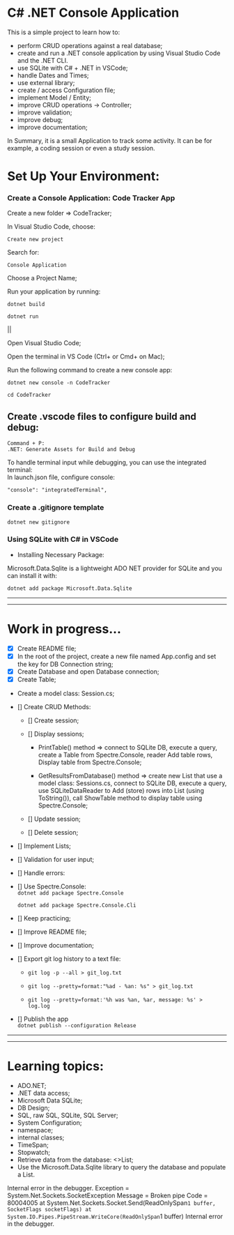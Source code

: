 # C# .NET Console Application

This is a simple project to learn how to:

- perform CRUD operations against a real database;
- create and run a .NET console application by using Visual Studio Code and the .NET CLI.
- use SQLite with C# + .NET in VSCode;
- handle Dates and Times;
- use external library;
- create / access Configuration file;
- implement Model / Entity;
- improve CRUD operations -> Controller;
- improve validation;
- improve debug;
- improve documentation;

In Summary, it is a small Application to track some activity. It can be for example, a coding session or even a study session.

# Set Up Your Environment:

### Create a Console Application: Code Tracker App

Create a new folder => CodeTracker;

In Visual Studio Code, choose:

    Create new project

Search for:

    Console Application

Choose a Project Name;

Run your application by running:

`dotnet build`

`dotnet run`

||

Open Visual Studio Code;

Open the terminal in VS Code (Ctrl+ or Cmd+ on Mac);

Run the following command to create a new console app:

`dotnet new console -n CodeTracker`

`cd CodeTracker`

## Create .vscode files to configure build and debug:

```
Command + P:
.NET: Generate Assets for Build and Debug
```

To handle terminal input while debugging, you can use the integrated terminal:  
 In launch.json file, configure console:

    "console": "integratedTerminal",

### Create a .gitignore template

`dotnet new gitignore`

### Using SQLite with C# in VSCode

- Installing Necessary Package:

Microsoft.Data.Sqlite is a lightweight ADO NET provider for SQLite and you can install it with:

`dotnet add package Microsoft.Data.Sqlite`

---

---

# Work in progress...

- [x] Create README file;
- [x] In the root of the project, create a new file named App.config and set the key for DB Connection string;
- [x] Create Database and open Database connection;
- [x] Create Table;
- Create a model class: Session.cs;
- [] Create CRUD Methods:

  - [] Create session;
  - [] Display sessions;

    - PrintTable() method => connect to SQLite DB, execute a query, create a Table from Spectre.Console, reader Add table rows, Display table from Spectre.Console;

    - GetResultsFromDatabase() method => create new List that use a model class: Sessions.cs, connect to SQLite DB, execute a query, use SQLiteDataReader to Add (store) rows into List (using ToString()), call ShowTable method to display table using Spectre.Console;


  - [] Update session;
  - [] Delete session;

- [] Implement Lists;
- [] Validation for user input;
- [] Handle errors:

- [] Use Spectre.Console:  
  `dotnet add package Spectre.Console`

  `dotnet add package Spectre.Console.Cli`

- [] Keep practicing;
- [] Improve README file;
- [] Improve documentation;

- [] Export git log history to a text file:

  - `git log -p --all > git_log.txt`

  - `git log --pretty=format:"%ad - %an: %s" > git_log.txt`

  - `git log --pretty=format:'%h was %an, %ar, message: %s' > log.log`

- [] Publish the app  
  `dotnet publish --configuration Release`

---

---

# Learning topics:

- ADO.NET;
- .NET data access;
- Microsoft Data SQLite;
- DB Design;
- SQL, raw SQL, SQLite, SQL Server;
- System Configuration;
- namespace;
- internal classes;
- TimeSpan;
- Stopwatch;
- Retrieve data from the database: <>List;
- Use the Microsoft.Data.Sqlite library to query the database and populate a List<Session>.
<!--

git add .

git commit -m " "

git push -u origin main

git log --pretty=format:"%ad - %an: %s" > git_log.txt

git log --pretty=format:'%h was %an, %ar, message: %s' > log.log

-->

<!--

sqlite3

.open codesessions.db

.mode column

.headers on

.tables
sqlite> SELECT * FROM sessions;
INSERT INTO sessions (date, duration) VALUES ('today', 'now');
sqlite>.exit
 -->

<!--


/Users/lilian/Dev/cSharpProjects/CodeTracker/CodeTracker/SessionController.cs(213,51): warning CS8600: Converting null literal or possible null value to non-nullable type. [/Users/lilian/Dev/cSharpProjects/CodeTracker/CodeTracker/CodeTracker.csproj]
/Users/lilian/Dev/cSharpProjects/CodeTracker/CodeTracker/SessionController.cs(216,67): warning CS8604: Possible null reference argument for parameter 's' in 'DateTime DateTime.Parse(string s)'. [/Users/lilian/Dev/cSharpProjects/CodeTracker/CodeTracker/CodeTracker.csproj]
/Users/lilian/Dev/cSharpProjects/CodeTracker/CodeTracker/SessionController.cs(223,53): warning CS8600: Converting null literal or possible null value to non-nullable type. [/Users/lilian/Dev/cSharpProjects/CodeTracker/CodeTracker/CodeTracker.csproj]
/Users/lilian/Dev/cSharpProjects/CodeTracker/CodeTracker/SessionController.cs(226,69): warning CS8604: Possible null reference argument for parameter 's' in 'DateTime DateTime.Parse(string s)'. [/Users/lilian/Dev/cSharpProjects/CodeTracker/CodeTracker/CodeTracker.csproj]


 -->

<!--
01/10=>
To save a database table into a List<> using Microsoft.Data.Sqlite,
- how to connect to an SQLite database, execute a query, and store the results in a List<Sessions> -->

<!--


 // var codeSessions = new List<Session>();

            // string connectionString = "Data Source=codesessions.db";

            // using (var tableCmd = connection.CreateCommand())
            // {

            //     string query =
            //     @"
            //         SELECT *
            //         FROM sessions;
            //     ";

            //     using (var command = new SqliteCommand(query, connection))
            //     using (var reader = command.ExecuteReader())
            //     {
            //         if (reader.HasRows)
            //         {
            //             while (reader.Read())
            //             {
            //                 var item = new Session
            //                 {
            //                     id = reader.GetInt32(0),
            //                     date = reader.GetString(0),
            //                     startTime = reader.GetString(0),
            //                     endTime = reader.GetString(0),
            //                     duration = reader.GetString(0)
            //                 };

            //                 codeSessions.Add(item);

            //                 Console.Write($"{reader["id"]}\t");
            //                 Console.Write($"{reader["date"]}\t");
            //                 Console.Write($"{reader["startTime"]}\t");
            //                 Console.Write($"{reader["endTime"]}\t");
            //                 Console.Write($"{reader["duration"]}\t");
            //                 Console.WriteLine();
            //             }
            //         }
            //         else
            //         {
            //             Console.WriteLine("\n\nNo rows found.\n\n");
            //         }
            //     }


 -->

Internal error in the debugger.
Exception = System.Net.Sockets.SocketException
Message = Broken pipe
Code = 80004005
at System.Net.Sockets.Socket.Send(ReadOnlySpan`1 buffer, SocketFlags socketFlags)
   at System.IO.Pipes.PipeStream.WriteCore(ReadOnlySpan`1 buffer)
Internal error in the debugger.
